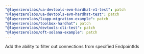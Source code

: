 ```yaml
---
"@layerzerolabs/ua-devtools-evm-hardhat-v1-test": patch
"@layerzerolabs/ua-devtools-evm-hardhat-test": patch
"@layerzerolabs/lzapp-migration-example": patch
"@layerzerolabs/toolbox-hardhat": patch
"@layerzerolabs/devtools-cli-test": patch
"@layerzerolabs/oft-solana-example": patch
---
```


Add the ability to filter out connections from specified EndpointIds
